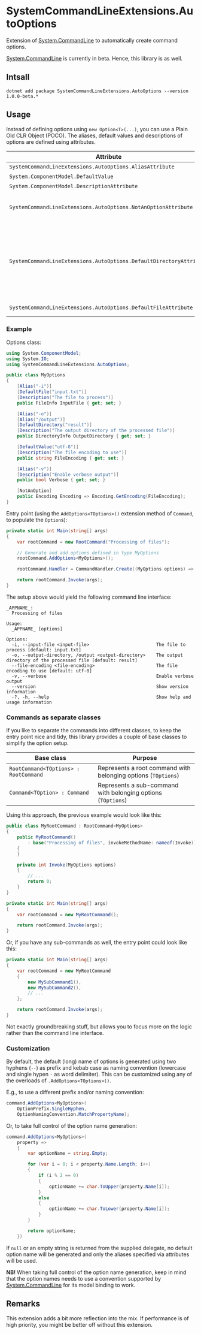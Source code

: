 # SystemCommandLineExtensions.AutoOptions

Extension of [System.CommandLine](https://github.com/dotnet/command-line-api) to automatically create command options.

[System.CommandLine](https://github.com/dotnet/command-line-api) is currently in beta. Hence, this library is as well.

## Intsall

```console
dotnet add package SystemCommandLineExtensions.AutoOptions --version 1.0.0-beta.*
```

## Usage

Instead of defining options using `new Option<T>(...)`, you can use a Plain Old CLR Object (POCO). The aliases, default values and descriptions of options are defined using attributes.

| Attribute | Purpose |
| --- | --- |
| `SystemCommandLineExtensions.AutoOptions.AliasAttribute` | Add one or more aliases of an option |
| `System.ComponentModel.DefaultValue` | Set the default value of an option |
| `System.ComponentModel.DescriptionAttribute` | Set the description of an option |
| `SystemCommandLineExtensions.AutoOptions.NotAnOptionAttribute` | Indicates that a property should not have a corresponding command line option. Useful for properties that returns the result of an expression. |
| `SystemCommandLineExtensions.AutoOptions.DefaultDirectoryAttribute` | Set the default value of an option of type `System.IO.DirectoryInfo`. Since attribute arguments need to be compile-time constant, it is not possible to use `[DefaultValue(new DirectoryInfo(...))]`. This attribute extends `System.ComponentModel.DefaultValue` and initializes a `DirectoryInfo` using a path string. |
| `SystemCommandLineExtensions.AutoOptions.DefaultFileAttribute` | Same as `DefaultDirectoryAttribute` but for `System.IO.FileInfo` |

### Example

Options class:

```csharp
using System.ComponentModel;
using System.IO;
using SystemCommandLineExtensions.AutoOptions;

public class MyOptions
{
    [Alias("-i")]
    [DefaultFile("input.txt")]
    [Description("The file to process")]
    public FileInfo InputFile { get; set; }

    [Alias("-o")]
    [Alias("/output")]
    [DefaultDirectory("result")]
    [Description("The output directory of the processed file")]
    public DirectoryInfo OutputDirectory { get; set; }

    [DefaultValue("utf-8")]
    [Description("The file encoding to use")]
    public string FileEncoding { get; set; }

    [Alias("-v")]
    [Description("Enable verbose output")]
    public bool Verbose { get; set; }

    [NotAnOption]
    public Encoding Encoding => Encoding.GetEncoding(FileEncoding);
}
```

Entry point (using the `AddOptions<TOptions>()` extension method of `Command`, to populate the `Option`s):

```csharp
private static int Main(string[] args)
{
    var rootCommand = new RootCommand("Processing of files");

    // Generate and add options defined in type MyOptions
    rootCommand.AddOptions<MyOptions>();

    rootCommand.Handler = CommandHandler.Create((MyOptions options) => { /* ... */ });

    return rootCommand.Invoke(args);
}
```

The setup above would yield the following command line interface:

```console
_APPNAME_:
  Processing of files

Usage:
  _APPNAME_ [options]

Options:
  -i, --input-file <input-file>                         The file to process [default: input.txt]
  -o, --output-directory, /output <output-directory>    The output directory of the processed file [default: result]
  --file-encoding <file-encoding>                       The file encoding to use [default: utf-8]
  -v, --verbose                                         Enable verbose output
  --version                                             Show version information
  -?, -h, --help                                        Show help and usage information
```

### Commands as separate classes

If you like to separate the commands into different classes, to keep the entry point nice and tidy, this library provides a couple of base classes to simplify the option setup.

| Base class | Purpose |
| --- | --- |
| `RootCommand<TOptions> : RootCommand` | Represents a root command with belonging options (`TOptions`) |
| `Command<TOption> : Command` | Represents a sub-command with belonging options (`TOptions`) |

Using this approach, the previous example would look like this:

```csharp
public class MyRootCommand : RootCommand<MyOptions>
{
    public MyRootCommand()
        : base("Processing of files", invokeMethodName: nameof(Invoke))
    {
    }

    private int Invoke(MyOptions options)
    {
        // ...
        return 0;
    }
}

private static int Main(string[] args)
{
    var rootCommand = new MyRootCommand();

    return rootCommand.Invoke(args);
}
```

Or, if you have any sub-commands as well, the entry point could look like this:

```csharp
private static int Main(string[] args)
{
    var rootCommand = new MyRootCommand
    {
        new MySubCommand1(),
        new MySubCommand2(),
        // ...
    };

    return rootCommand.Invoke(args);
}
```

Not exactly groundbreaking stuff, but allows you to focus more on the logic rather than the command line interface.

### Customization

By default, the default (long) name of options is generated using two hyphens (`--`) as prefix and kebab case as naming convention (lowercase and single hypen `-` as word delimiter). This can be customized using any of the overloads of `.AddOptions<TOptions>()`.

E.g., to use a different prefix and/or naming convention:

```csharp
command.AddOptions<MyOptions>(
    OptionPrefix.SingleHyphen,
    OptionNamingConvention.MatchPropertyName);
```

Or, to take full control of the option name generation:

```csharp
command.AddOptions<MyOptions>(
    property =>
    {
        var optionName = string.Empty;

        for (var i = 0; i < property.Name.Length; i++)
        {
            if (i % 2 == 0)
            {
                optionName += char.ToUpper(property.Name[i]);
            }
            else
            {
                optionName += char.ToLower(property.Name[i]);
            }
        }

        return optionName;
    })
```

If `null` or an empty string is returned from the supplied delegate, no default option name will be generated and only the aliases specified via attributes will be used.

**NB!** When taking full control of the option name generation, keep in mind that the option names needs to use a convention supported by [System.CommandLine](https://github.com/dotnet/command-line-api) for its model binding to work.

## Remarks

This extension adds a bit more reflection into the mix. If performance is of high priority, you might be better off without this extension.
